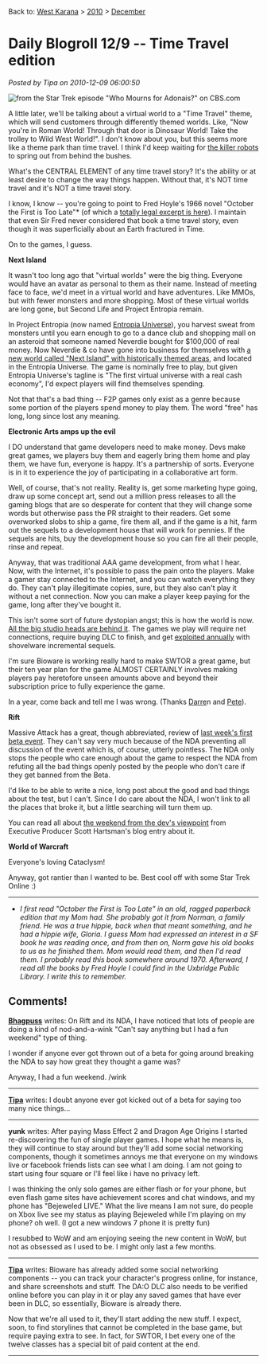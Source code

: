 Back to: [West Karana](/posts/westkarana.md) > [2010](/posts/2010/westkarana.md) > [December](./westkarana.md)
# Daily Blogroll 12/9 -- Time Travel edition

*Posted by Tipa on 2010-12-09 06:00:50*

![](../../../uploads/2010/12/apollo.png "from the Star Trek episode \"Who Mourns for Adonais?\" on CBS.com")

A little later, we'll be talking about a virtual world to a "Time Travel" theme, which will send customers through differently themed worlds. Like, "Now you're in Roman World! Through that door is Dinosaur World! Take the trolley to Wild West World!". I don't know about you, but this seems more like a theme park than time travel. I think I'd keep waiting for [the killer robots](http://www.imdb.com/title/tt0070909/) to spring out from behind the bushes.

What's the CENTRAL ELEMENT of any time travel story? It's the ability or at least desire to change the way things happen. Without that, it's NOT time travel and it's NOT a time travel story.

I know, I know -- you're going to point to Fred Hoyle's 1966 novel "October the First is Too Late"* (of which a [totally legal excerpt is here](http://www.spirasolaris.ca/October14.pdf)). I maintain that even Sir Fred never considered that book a time travel story, even though it was superficially about an Earth fractured in Time.

On to the games, I guess.


**Next Island**

It wasn't too long ago that "virtual worlds" were the big thing. Everyone would have an avatar as personal to them as their name. Instead of meeting face to face, we'd meet in a virtual world and have adventures. Like MMOs, but with fewer monsters and more shopping. Most of these virtual worlds are long gone, but Second Life and Project Entropia remain. 

In Project Entropia (now named [Entropia Universe](http://www.entropiauniverse.com/)), you harvest sweat from monsters until you earn enough to go to a dance club and shopping mall on an asteroid that someone named Neverdie bought for $100,000 of real money. Now Neverdie & co have gone into business for themselves with [a new world called "Next Island" with historically themed areas](http://venturebeat.com/2010/12/08/next-island-launches-its-time-travelers-virtual-world/), and located in the Entropia Universe. The game is nominally free to play, but given Entropia Universe's tagline is "The first virtual universe with a real cash economy", I'd expect players will find themselves spending.

Not that that's a bad thing -- F2P games only exist as a genre because some portion of the players spend money to play them. The word "free" has long, long since lost any meaning.

**Electronic Arts amps up the evil**

I DO understand that game developers need to make money. Devs make great games, we players buy them and eagerly bring them home and play them, we have fun, everyone is happy. It's a partnership of sorts. Everyone is in it to experience the joy of participating in a collaborative art form.

Well, of course, that's not reality. Reality is, get some marketing hype going, draw up some concept art, send out a million press releases to all the gaming blogs that are so desperate for content that they will change some words but otherwise pass the PR straight to their readers. Get some overworked slobs to ship a game, fire them all, and if the game is a hit, farm out the sequels to a development house that will work for pennies. If the sequels are hits, buy the development house so you can fire all their people, rinse and repeat.

Anyway, that was traditional AAA game development, from what I hear. Now, with the Internet, it's possible to pass the pain onto the players. Make a gamer stay connected to the Internet, and you can watch everything they do. They can't play illegitimate copies, sure, but they also can't play it without a net connection. Now you can make a player keep paying for the game, long after they've bought it.

This isn't some sort of future dystopian angst; this is how the world is now. [All the big studio heads are behind it](http://kotaku.com/5709049/ea-wont-be-making-games-for-offline-loners-anymore). The games we play will require net connections, require buying DLC to finish, and get [exploited annually](http://arstechnica.com/gaming/news/2009/01/activisions-bobby-kotick-brings-cash-but-not-heart.ars) with shovelware incremental sequels.

I'm sure Bioware is working really hard to make SWTOR a great game, but their ten year plan for the game ALMOST CERTAINLY involves making players pay heretofore unseen amounts above and beyond their subscription price to fully experience the game.

In a year, come back and tell me I was wrong. (Thanks [Darre](http://commonsensegamer.com/?p=2089)n and [Pete](http://dragonchasers.com/)).

**Rift**

Massive Attack has a great, though abbreviated, review of [last week's first beta event](http://games.on.net/article/10988/Massive_Attack_Tripping_the_RIFT_Planes_of_Telara_Beta_Event). They can't say very much because of the NDA preventing all discussion of the event which is, of course, utterly pointless. The NDA only stops the people who care enough about the game to respect the NDA from refuting all the bad things openly posted by the people who don't care if they get banned from the Beta.

I'd like to be able to write a nice, long post about the good and bad things about the test, but I can't. Since I do care about the NDA, I won't link to all the places that broke it, but a little searching will turn them up.

You can read all about [the weekend from the dev's viewpoint](http://www.riftjunkies.com/2010/12/07/scott-hartsman-on-the-conclusion-of-the-first-beta/) from Executive Producer Scott Hartsman's blog entry about it.

**World of Warcraft**

Everyone's loving Cataclysm!

Anyway, got rantier than I wanted to be. Best cool off with some Star Trek Online :)



---



* *I first read "October the First is Too Late" in an old, ragged paperback edition that my Mom had. She probably got it from Norman, a family friend. He was a true hippie, back when that meant something, and he had a hippie wife, Gloria. I guess Mom had expressed an interest in a SF book he was reading once, and from then on, Norm gave his old books to us as he finished them. Mom would read them, and then I'd read them. I probably read this book somewhere around 1970. Afterward, I read all the books by Fred Hoyle I could find in the Uxbridge Public Library. I write this to remember.*
## Comments!

**[Bhagpuss](http://Yourwebsite)** writes: On Rift and its NDA, I have noticed that lots of people are doing a kind of nod-and-a-wink "Can't say anything but I had a fun weekend" type of thing.

I wonder if anyone ever got thrown out of a beta for going around breaking the NDA to say how great they thought a game was?

Anyway, I had a fun weekend. /wink

---

**[Tipa](https://chasingdings.com)** writes: I doubt anyone ever got kicked out of a beta for saying too many nice things...

---

**yunk** writes: After paying Mass Effect 2 and Dragon Age Origins I started re-discovering the fun of single player games. I hope what he means is, they will continue to stay around but they'll add some social networking components, though it sometimes annoys me that everyone on my windows live or facebook friends lists can see what I am doing. I am not going to start using four square or I'll feel like i have no privacy left.

I was thinking the only solo games are either flash or for your phone, but even flash game sites have achievement scores and chat windows, and my phone has "Bejeweled LIVE." What the live means I am not sure, do people on Xbox live see my status as playing Bejeweled while I'm playing on my phone? oh well. (I got a new windows 7 phone it is pretty fun)

I resubbed to WoW and am enjoying seeing the new content in WoW, but not as obsessed as I used to be. I might only last a few months.

---

**[Tipa](https://chasingdings.com)** writes: Bioware has already added some social networking components -- you can track your character's progress online, for instance, and share screenshots and stuff. The DA:O DLC also needs to be verified online before you can play in it or play any saved games that have ever been in DLC, so essentially, Bioware is already there.

Now that we're all used to it, they'll start adding the new stuff. I expect, soon, to find storylines that cannot be completed in the base game, but require paying extra to see. In fact, for SWTOR, I bet every one of the twelve classes has a special bit of paid content at the end.

---

